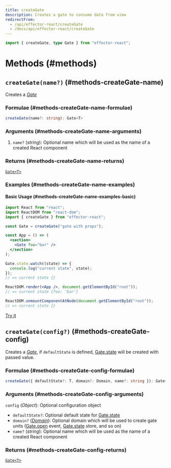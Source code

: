 ```yaml
---
title: createGate
description: Creates a gate to consume data from view
redirectFrom:
  - /api/effector-react/createGate
  - /docs/api/effector-react/createGate
---
```


```ts
import { createGate, type Gate } from "effector-react";
```

# Methods (#methods)

## `createGate(name?)` (#methods-createGate-name)

Creates a [_Gate_](/en/api/effector-react/Gate)

### Formulae (#methods-createGate-name-formulae)

```ts
createGate(name?: string): Gate<T>
```

### Arguments (#methods-createGate-name-arguments)

1. `name?` (_string_): Optional name which will be used as the name of a created React component

### Returns (#methods-createGate-name-returns)

[`Gate<T>`](/en/api/effector-react/Gate)

### Examples (#methods-createGate-name-examples)

#### Basic Usage (#methods-createGate-name-examples-basic)

```jsx
import React from "react";
import ReactDOM from "react-dom";
import { createGate } from "effector-react";

const Gate = createGate("gate with props");

const App = () => (
  <section>
    <Gate foo="bar" />
  </section>
);

Gate.state.watch((state) => {
  console.log("current state", state);
});
// => current state {}

ReactDOM.render(<App />, document.getElementById("root"));
// => current state {foo: 'bar'}

ReactDOM.unmountComponentAtNode(document.getElementById("root"));
// => current state {}
```

[Try it](https://share.effector.dev/mMZSQclh)

## `createGate(config?)` (#methods-createGate-config)

Creates a [_Gate_](/en/api/effector-react/Gate), if `defaultState` is defined, [Gate.state](/en/api/effector-react/Gate#properties-state) will be created with passed value.

### Formulae (#methods-createGate-config-formulae)

```ts
createGate({ defaultState?: T, domain?: Domain, name?: string }): Gate<T>
```

### Arguments (#methods-createGate-config-arguments)

`config` (_Object_): Optional configuration object

- `defaultState?`: Optional default state for [Gate.state](/en/api/effector-react/Gate#properties-state)
- `domain?` ([_Domain_](/en/api/effector/Domain)): Optional domain which will be used to create gate units ([Gate.open](/en/api/effector-react/Gate#properties-open) event, [Gate.state](/en/api/effector-react/Gate#properties-state) store, and so on)
- `name?` (_string_): Optional name which will be used as the name of a created React component

### Returns (#methods-createGate-config-returns)

[`Gate<T>`](/en/api/effector-react/Gate)
